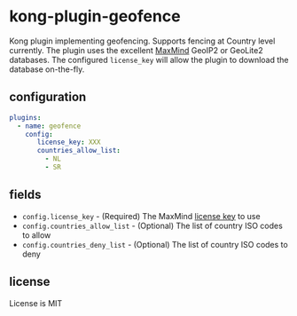 # kong-plugin-geofence

Kong plugin implementing geofencing. Supports fencing at Country level currently. The plugin
uses the excellent [MaxMind](https://dev.maxmind.com/geoip/geolite2-free-geolocation-data) GeoIP2 or GeoLite2 databases.
The configured `license_key` will allow the plugin to download the database on-the-fly.

## configuration

```yaml
plugins:
  - name: geofence
    config:
       license_key: XXX
       countries_allow_list:
         - NL
         - SR
```

## fields

* `config.license_key` - (Required) The MaxMind [license key](https://support.maxmind.com/account-faq/license-keys/how-do-i-generate-a-license-key/) to use
* `config.countries_allow_list` - (Optional) The list of country ISO codes to allow
* `config.countries_deny_list` - (Optional) The list of country ISO codes to deny

## license

License is MIT
